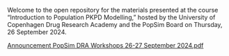Welcome to the open repository for the materials presented at the course “Introduction to Population PKPD Modelling,” hosted by the University of Copenhagen Drug Research Academy and the PopSim Board on Thursday, 26 September 2024.

[Announcement PopSim DRA Workshops 26-27 September 2024.pdf](https://github.com/user-attachments/files/18672845/Announcement.PopSim.DRA.Workshops.26-27.September.2024.pdf)
